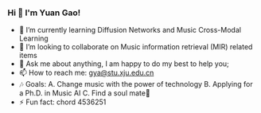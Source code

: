 ### Hi 👋 I'm Yuan Gao!

<!--
**Annmixiu/Annmixiu** is a ✨ _special_ ✨ repository because its `README.md` (this file) appears on your GitHub profile.

Here are some ideas to get you started:
-->

- 🌱 I’m currently learning Diffusion Networks and Music Cross-Modal Learning
- 👯 I’m looking to collaborate on Music information retrieval (MIR) related items
- 💬 Ask me about anything, I am happy to do my best to help you;
- 📫 How to reach me: gya@stu.xju.edu.cn
- 🎶 Goals: A. Change music with the power of technology
            B. Applying for a Ph.D. in Music AI
            C. Find a soul mate🤣
- ⚡ Fun fact: chord 4536251
